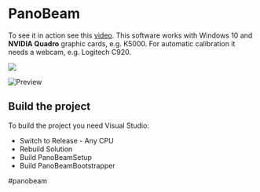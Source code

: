 # PanoBeam

To see it in action see this [video](https://www.youtube.com/watch?v=44ADvxYUGnU).
This software works with Windows 10 and **NVIDIA Quadro** graphic cards, e.g.  K5000. For automatic calibration it needs a webcam, e.g. Logitech C920.

[![](https://www.paypalobjects.com/en_US/CH/i/btn/btn_donateCC_LG.gif)](paypal.me/wima)

![Preview](Stuff/Preview.jpg)

## Build the project
To build the project you need Visual Studio:
- Switch to Release - Any CPU
- Rebuild Solution
- Build PanoBeamSetup
- Build PanoBeamBootstrapper


#panobeam


